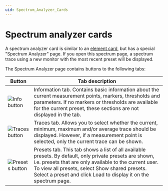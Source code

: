 ```yaml
---
uid: Spectrum_Analyzer_Cards
---
```


# Spectrum analyzer cards

A spectrum analyzer card is similar to an [element card](xref:Element_Cards), but has a special "Spectrum Analyzer" page. If you open this spectrum page, a spectrum trace using a new monitor with the most recent preset will be displayed.

The Spectrum Analyzer page contains buttons to the following tabs:

| Button | Tab description |
|--|--|
| ![Info button](~/dataminer/images/MonitoringX_spectruminfo.png) | Information tab. Contains basic information about the current measurement points, markers, thresholds and parameters. If no markers or thresholds are available for the current preset, these sections are not displayed in the tab. |
| ![Traces button](~/dataminer/images/MonitoringX_spectrumtraces.png) | Traces tab. Allows you to select whether the current, minimum, maximum and/or average trace should be displayed. However, if a measurement point is selected, only the current trace can be shown. |
| ![Presets button](~/dataminer/images/MonitoringX_spectrumpresets.png) | Presets tab. This tab shows a list of all available presets. By default, only private presets are shown, i.e. presets that are only available to the current user. To view all presets, select Show shared presets. Select a preset and click Load to display it on the spectrum page. |
